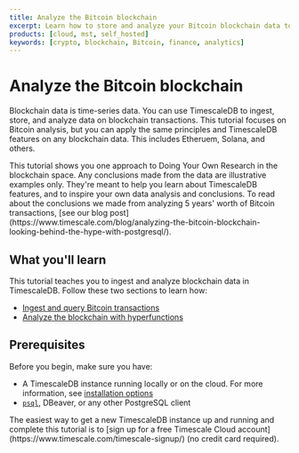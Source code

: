 ```yaml
---
title: Analyze the Bitcoin blockchain
excerpt: Learn how to store and analyze your Bitcoin blockchain data to uncover trends
products: [cloud, mst, self_hosted]
keywords: [crypto, blockchain, Bitcoin, finance, analytics]
---
```


# Analyze the Bitcoin blockchain

Blockchain data is time-series data. You can use
TimescaleDB to ingest, store, and
analyze data on blockchain transactions. This tutorial focuses
on Bitcoin analysis, but you can
apply the same principles and TimescaleDB features on
any blockchain data. This includes Etheruem, Solana, and others.

<Highlight type="note">
This tutorial shows you one approach to Doing Your Own Research in
the blockchain space. Any
conclusions made from the data are illustrative examples only. They're meant to help
you learn about TimescaleDB features, and to inspire your own
data analysis and conclusions. To read about the
conclusions we made from
analyzing 5 years' worth of Bitcoin transactions,
[see our blog post](https://www.timescale.com/blog/analyzing-the-bitcoin-blockchain-looking-behind-the-hype-with-postgresql/).
</Highlight>

## What you'll learn

This tutorial teaches you to ingest and analyze blockchain data
in TimescaleDB. Follow these two sections to learn how:

*   [Ingest and query Bitcoin transactions][ingest-bitcoin]
*   [Analyze the blockchain with hyperfunctions][analyze-blockchain]

## Prerequisites

Before you begin, make sure you have:

*   A TimescaleDB instance running locally or on the cloud. For more information, see [installation options][install-timescale]
*   [`psql`][psql-install], DBeaver, or any other PostgreSQL client

<Highlight type="note">
The easiest way to get a new TimescaleDB instance up and running and complete
this tutorial is to
[sign up for a free Timescale Cloud account](https://www.timescale.com/timescale-signup/)
(no credit card required).
</Highlight>

[analyze-blockchain]: /timescaledb/:currentVersion:/tutorials/analyze-bitcoin-blockchain/analyze-blockchain/
[ingest-bitcoin]: /timescaledb/:currentVersion:/tutorials/analyze-bitcoin-blockchain/ingest-query-btc-transactions/
[install-timescale]: /install/latest/
[psql-install]: /timescaledb/:currentVersion:/how-to-guides/connecting/psql
